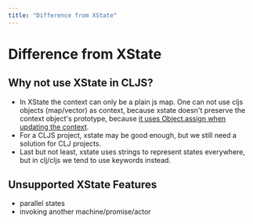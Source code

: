 ```yaml
---
title: "Difference from XState"
---
```

# Difference from XState

## Why not use XState in CLJS?

* In XState the context can only be a plain js map. One can not use
  cljs objects (map/vector) as context, because xstate doesn't preserve
  the context object's prototype, because [it uses Object.assign when
  updating the
  context](https://github.com/davidkpiano/xstate/blob/v4.7.1/packages/core/src/utils.ts#L432).
* For a CLJS project, xstate may be good enough, but we still need a solution for CLJ projects.
* Last but not least, xstate uses strings to represent states
  everywhere, but in clj/cljs we tend to use keywords instead.

## Unsupported XState Features

* parallel states
* invoking another machine/promise/actor
